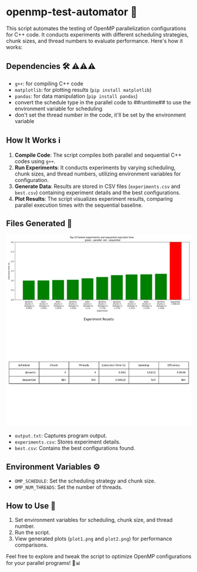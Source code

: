 # openmp-test-automator 🚀

This script automates the testing of OpenMP parallelization configurations for C++ code. It conducts experiments with different scheduling strategies, chunk sizes, and thread numbers to evaluate performance. Here's how it works:

## Dependencies 🛠️ ⚠️⚠️⚠️

- `g++`: for compiling C++ code
- `matplotlib`: for plotting results (`pip install matplotlib`)
- `pandas`: for data manipulation (`pip install pandas`)
- convert the schedule type in the parallel code to ##runtime## to use the environment variable for scheduling
- don't set the thread number in the code, it'll be set by the environment variable

## How It Works ℹ️

1. **Compile Code**: The script compiles both parallel and sequential C++ codes using `g++`.
2. **Run Experiments**: It conducts experiments by varying scheduling, chunk sizes, and thread numbers, utilizing environment variables for configuration.
3. **Generate Data**: Results are stored in CSV files (`experiments.csv` and `best.csv`) containing experiment details and the best configurations.
4. **Plot Results**: The script visualizes experiment results, comparing parallel execution times with the sequential baseline.

## Files Generated 📄
![comparsion](plot1.png)
![best](plot2.png)
- `output.txt`: Captures program output.
- `experiments.csv`: Stores experiment details.
- `best.csv`: Contains the best configurations found.

## Environment Variables ⚙️

- `OMP_SCHEDULE`: Set the scheduling strategy and chunk size.
- `OMP_NUM_THREADS`: Set the number of threads.

## How to Use 📝

1. Set environment variables for scheduling, chunk size, and thread number.
2. Run the script.
3. View generated plots (`plot1.png` and `plot2.png`) for performance comparisons.

Feel free to explore and tweak the script to optimize OpenMP configurations for your parallel programs! 🚀📊
